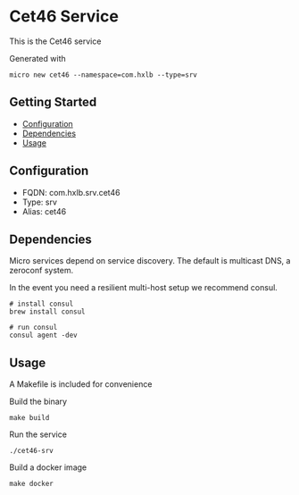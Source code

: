 # Cet46 Service

This is the Cet46 service

Generated with

```
micro new cet46 --namespace=com.hxlb --type=srv
```

## Getting Started

- [Configuration](#configuration)
- [Dependencies](#dependencies)
- [Usage](#usage)

## Configuration

- FQDN: com.hxlb.srv.cet46
- Type: srv
- Alias: cet46

## Dependencies

Micro services depend on service discovery. The default is multicast DNS, a zeroconf system.

In the event you need a resilient multi-host setup we recommend consul.

```
# install consul
brew install consul

# run consul
consul agent -dev
```

## Usage

A Makefile is included for convenience

Build the binary

```
make build
```

Run the service
```
./cet46-srv
```

Build a docker image
```
make docker
```